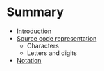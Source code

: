 # Summary

* [Introduction](introduction.md)
* [Source code representation](source_code_representation.md)
   * Characters
   * Letters and digits
* [Notation](notation.md)

